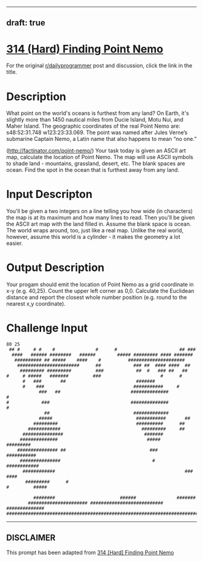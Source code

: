 ---
draft: true
----

# [314 (Hard) Finding Point Nemo](https://www.reddit.com/r/dailyprogrammer/comments/6arlw4/20170512_chalenge_314_hard_finding_point_nemo/)

For the original [r/dailyprogrammer](https://www.reddit.com/r/dailyprogrammer/) post and discussion, click the link in the title.

# Description
What point on the world's oceans is furthest from any land? On Earth, it's slightly more than 1450 nautical miles from Ducie Island, Motu Nui, and Maher Island. The geographic coordinates of the real Point Nemo are: s48:52:31.748 w123:23:33.069. The point was named after Jules Verne’s submarine Captain Nemo, a Latin name that also happens to mean “no one.” 

(http://factinator.com/point-nemo/)
Your task today is given an ASCII art map, calculate the location of Point Nemo. The map will use ASCII symbols to shade land - mountains, grassland, desert, etc. The blank spaces are ocean. Find the spot in the ocean that is furthest away from any land.

# Input Descripton
You'll be given a two integers on a line telling you how wide (in characters) the map is at its maximum and how many lines to read. Then you'll be given the ASCII art map with the land filled in. Assume the blank space is ocean. The world wraps around, too, just like a real map. Unlike the real world, however, assume this world is a cylinder - it makes the geometry a lot easier. 

# Output Description
Your progam should emit the location of Point Nemo as a grid coordinate in x-y (e.g. 40,25). Count the upper left corner as 0,0. Calculate the Euclidean distance and report the closest whole number position (e.g. round to the nearest x,y coordinate).

# Challenge Input

```
80 25
 ## #     # #    #               #      #                       ## ###         
  ####   ###### ########   ######        ##### ######### #### #######
   ########## ## #####    ####    #          #####################
    #######################      ##            ### ##  #### ####  ##
     ######### #########         ###            ##  #   ### ##   ##
#     # #####   #######         ###                      #      #
      #   ###       ##                          ####### 
      #    ###                                 ###########     #
            ###   ##                          ##############              #
#            ###                              ##############                #
              ##                               #############
            #####                               ###########       ##
          #########                             ##########      ##
        ############                              #########     ##
      ###############                              #######
     ##############                                 #####           #########
    ############### ##                               ###           ###########
     ###############                                  #           ############
      ############                                                ###   ####
       #########      #                                
#         #####

          ########                        ######               #######
        ###################### ###########################  ##############
##############################################################################
```

----
## **DISCLAIMER**
This prompt has been adapted from [314 [Hard] Finding Point Nemo](https://www.reddit.com/r/dailyprogrammer/comments/6arlw4/20170512_chalenge_314_hard_finding_point_nemo/
)
